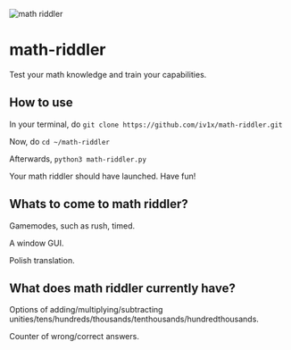 ![math riddler](https://user-images.githubusercontent.com/94911537/192996180-972022be-fff3-41e6-87fa-f17d51b11e61.png)

# math-riddler
Test your math knowledge and train your capabilities.

## How to use

In your terminal, do ``git clone https://github.com/iv1x/math-riddler.git``

Now, do ``cd ~/math-riddler``

Afterwards, ``python3 math-riddler.py``

Your math riddler should have launched. Have fun!

## Whats to come to math riddler?
Gamemodes, such as rush, timed.

A window GUI.

Polish translation.

## What does math riddler currently have?
Options of adding/multiplying/subtracting unities/tens/hundreds/thousands/tenthousands/hundredthousands.

Counter of wrong/correct answers.
